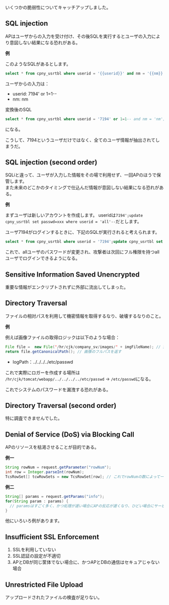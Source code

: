 いくつかの脆弱性についてキャッチアップしました。

## SQL injection

APはユーザからの入力を受け付け、その後SQLを実行するとユーザの入力により意図しない結果になる恐れがある。

**例**

このようなSQLがあるとします。
```sql
select * from cpny_usrtbl where userid = '{{userid}}' and nm = '{{nm}}';
```

ユーザからの入力は：
- userid: 7194' or 1=1--
- nm: nm

変換後のSQL
```sql
select * from cpny_usrtbl where userid = '7194' or 1=1-- and nm = 'nm';
```
になる。

こうして、7194というユーザだけではなく、全てのユーザ情報が抽出されてしまうだ。

## SQL injection (second order)

SQLiと違って、ユーザが入力した情報をその場で利用せず、一回APのほうで保管します。  
また未来のどこかのタイミングで仕込んだ情報が意図しない結果になる恐れがある。

**例**

まずユーザは新しいアカウントを作成します。
useridは`7194';update cpny_usrtbl set passwd=xxx where userid = 'all'--`だとします。

ユーザ7194がログインするときに、下記のSQLが実行されると考えられます。
```sql
select * from cpny_usrtbl where userid = '7194';update cpny_usrtbl set passwd=xxx where userid = 'all'--';
```

これで、allユーザのパスワードが変更され、攻撃者は次回にフル権限を持つallユーザでログインできるようになる。

## Sensitive Information Saved Unencrypted

重要な情報がエンクリプトされずに外部に流出してしまった。

## Directory Traversal

ファイルの相対パスを利用して機密情報を取得するなり、破壊するなりのこと。

**例**

例えば画像ファイルの取得ロジックは以下のような場合：
```java
File file =  new File('/hr/cjk/company_sv/images/' + imgFileName); // imgFileNameは別途から来たパラメータ
return file.getCanonicalPath(); // 画像のフルパスを返す
```

- logPath：../../../../etc/passwd 

これで実際にロガーを作成する場所は
`/hr/cjk/tomcat/webapp/../../../../etc/passwd` -> `/etc/passwd`になる。

これでシステムのパスワードを漏洩する恐れがある。

## Directory Traversal (second order)

特に調査できませんでした。

## Denial of Service (DoS) via Blocking Call

APのリソースを枯渇させることが目的である。

**例一**

```java
String rowNum = request.getParameter("rowNum");
int row = Integer.parseInt(rowNum);
TcsRowSet[] tcwRowSets = new TcsRowSet[row]; // これでrowNumの数によって一気にメモリを食ってしまう恐れがある
```

**例二**

```java
String[] params = request.getParams("info");
for(String param : params) {
  // paramsはすごく多く、かつ処理が遅い場合にAPの反応が遅くなり、ひどい場合にサービス自体が停止してしまう恐れがあります。
}
```

他にいろいろ例があります。

## Insufficient SSL Enforcement

1. SSLを利用していない
2. SSL認証の設定が不適切
3. APとDBが同じ筐体でない場合に、かつAPとDBの通信はセキュアじゃない場合

## Unrestricted File Upload

アップロードされたファイルの検査が足りない。
